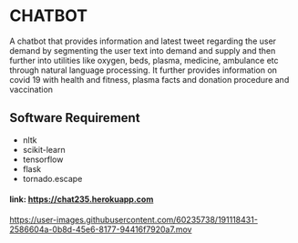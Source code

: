 # CHATBOT
A chatbot that provides information and latest tweet regarding the user demand by segmenting the user text into demand and supply and then further into utilities like oxygen, beds, plasma, medicine, ambulance etc through natural language processing. It further provides information on covid 19 with health and fitness, plasma facts and donation procedure and vaccination
## Software Requirement
* nltk
* scikit-learn 
* tensorflow
* flask 
* tornado.escape
#### link: https://chat235.herokuapp.com


https://user-images.githubusercontent.com/60235738/191118431-2586604a-0b8d-45e6-8177-94416f7920a7.mov


